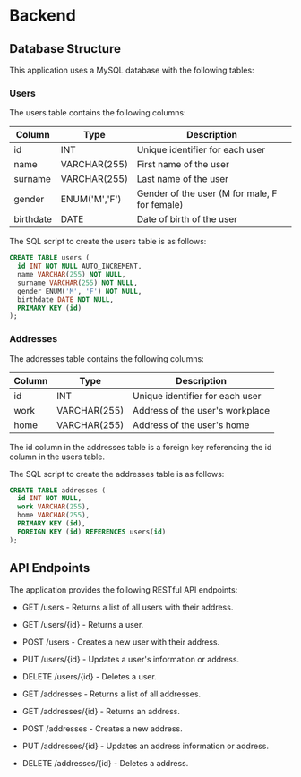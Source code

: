 
# Backend

## Database Structure
This application uses a MySQL database with the following tables:

### Users
The users table contains the following columns:

| Column     | Type | Description |
| ---------- | ---- |----------------------------------------------------- |
| id | INT | Unique identifier for each user
| name | VARCHAR(255) | First name of the user
| surname | VARCHAR(255) | Last name of the user
| gender | ENUM('M','F') | Gender of the user (M for male, F for female)
| birthdate | DATE | Date of birth of the user

The SQL script to create the users table is as follows:
```sql
CREATE TABLE users (
  id INT NOT NULL AUTO_INCREMENT,
  name VARCHAR(255) NOT NULL,
  surname VARCHAR(255) NOT NULL,
  gender ENUM('M', 'F') NOT NULL,
  birthdate DATE NOT NULL,
  PRIMARY KEY (id)
);
```
### Addresses
The addresses table contains the following columns:

| Column     | Type | Description |
| ---------- | ---- |----------------------------------------------------- |
| id | INT | Unique identifier for each user
| work | VARCHAR(255) | Address of the user's workplace
| home | VARCHAR(255) | Address of the user's home

The id column in the addresses table is a foreign key referencing the id column in the users table.

The SQL script to create the addresses table is as follows:
```sql
CREATE TABLE addresses (
  id INT NOT NULL,
  work VARCHAR(255),
  home VARCHAR(255),
  PRIMARY KEY (id),
  FOREIGN KEY (id) REFERENCES users(id)
);
```

## API Endpoints

The application provides the following RESTful API endpoints:

- GET /users - Returns a list of all users with their address.
- GET /users/{id} - Returns a user.
- POST /users - Creates a new user with their address.
- PUT /users/{id} - Updates a user's information or address.
- DELETE /users/{id} - Deletes a user.

- GET /addresses - Returns a list of all addresses.
- GET /addresses/{id} - Returns an address.
- POST /addresses - Creates a new address.
- PUT /addresses/{id} - Updates an address information or address.
- DELETE /addresses/{id} - Deletes a address.
